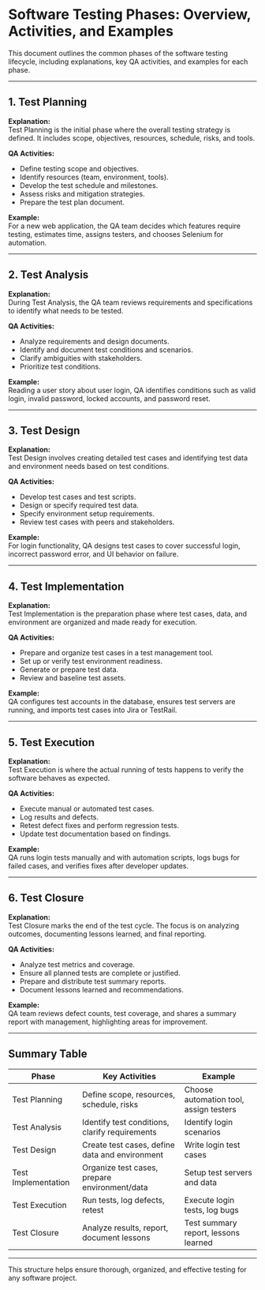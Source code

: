 # Software Testing Phases: Overview, Activities, and Examples

This document outlines the common phases of the software testing lifecycle, including explanations, key QA activities, and examples for each phase.

---

## 1. Test Planning

**Explanation:**  
Test Planning is the initial phase where the overall testing strategy is defined. It includes scope, objectives, resources, schedule, risks, and tools.

**QA Activities:**

- Define testing scope and objectives.
- Identify resources (team, environment, tools).
- Develop the test schedule and milestones.
- Assess risks and mitigation strategies.
- Prepare the test plan document.

**Example:**  
For a new web application, the QA team decides which features require testing, estimates time, assigns testers, and chooses Selenium for automation.

---

## 2. Test Analysis

**Explanation:**  
During Test Analysis, the QA team reviews requirements and specifications to identify what needs to be tested.

**QA Activities:**

- Analyze requirements and design documents.
- Identify and document test conditions and scenarios.
- Clarify ambiguities with stakeholders.
- Prioritize test conditions.

**Example:**  
Reading a user story about user login, QA identifies conditions such as valid login, invalid password, locked accounts, and password reset.

---

## 3. Test Design

**Explanation:**  
Test Design involves creating detailed test cases and identifying test data and environment needs based on test conditions.

**QA Activities:**

- Develop test cases and test scripts.
- Design or specify required test data.
- Specify environment setup requirements.
- Review test cases with peers and stakeholders.

**Example:**  
For login functionality, QA designs test cases to cover successful login, incorrect password error, and UI behavior on failure.

---

## 4. Test Implementation

**Explanation:**  
Test Implementation is the preparation phase where test cases, data, and environment are organized and made ready for execution.

**QA Activities:**

- Prepare and organize test cases in a test management tool.
- Set up or verify test environment readiness.
- Generate or prepare test data.
- Review and baseline test assets.

**Example:**  
QA configures test accounts in the database, ensures test servers are running, and imports test cases into Jira or TestRail.

---

## 5. Test Execution

**Explanation:**  
Test Execution is where the actual running of tests happens to verify the software behaves as expected.

**QA Activities:**

- Execute manual or automated test cases.
- Log results and defects.
- Retest defect fixes and perform regression tests.
- Update test documentation based on findings.

**Example:**  
QA runs login tests manually and with automation scripts, logs bugs for failed cases, and verifies fixes after developer updates.

---

## 6. Test Closure

**Explanation:**  
Test Closure marks the end of the test cycle. The focus is on analyzing outcomes, documenting lessons learned, and final reporting.

**QA Activities:**

- Analyze test metrics and coverage.
- Ensure all planned tests are complete or justified.
- Prepare and distribute test summary reports.
- Document lessons learned and recommendations.

**Example:**  
QA team reviews defect counts, test coverage, and shares a summary report with management, highlighting areas for improvement.

---

## Summary Table

| Phase               | Key Activities                                 | Example                                |
| ------------------- | ---------------------------------------------- | -------------------------------------- |
| Test Planning       | Define scope, resources, schedule, risks       | Choose automation tool, assign testers |
| Test Analysis       | Identify test conditions, clarify requirements | Identify login scenarios               |
| Test Design         | Create test cases, define data and environment | Write login test cases                 |
| Test Implementation | Organize test cases, prepare environment/data  | Setup test servers and data            |
| Test Execution      | Run tests, log defects, retest                 | Execute login tests, log bugs          |
| Test Closure        | Analyze results, report, document lessons      | Test summary report, lessons learned   |

---

This structure helps ensure thorough, organized, and effective testing for any software project.
